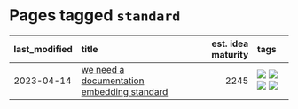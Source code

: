# Pages tagged `standard`

|last_modified|title|est. idea maturity|tags
|:---|:---|---:|:---|
|2023-04-14|[we need a documentation embedding standard](../doc-embed-standard.md)|2245|[![](https://img.shields.io/badge/tag-accessibility-7fe3bd)](../tags/accessibility.md) [![](https://img.shields.io/badge/tag-documentation-ca4f5a)](../tags/documentation.md) [![](https://img.shields.io/badge/tag-standard-274569)](../tags/standard.md) [![](https://img.shields.io/badge/tag-tooling-fe4dc)](../tags/tooling.md)|